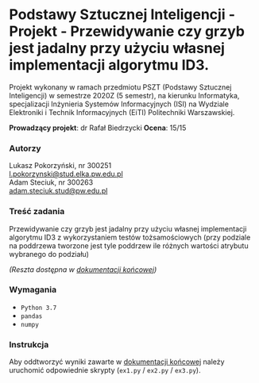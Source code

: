 # Podstawy Sztucznej Inteligencji - Projekt - Przewidywanie czy grzyb jest jadalny przy użyciu własnej implementacji algorytmu ID3.
Projekt wykonany w ramach przedmiotu PSZT (Podstawy Sztucznej Inteligencji) w semestrze 2020Z (5 semestr), na kierunku Informatyka, specjalizacji Inżynieria Systemów Informacyjnych (ISI) na Wydziale Elektroniki i Technik Informacyjnych (EiTI) Politechniki Warszawskiej.

**Prowadzący projekt**: dr Rafał Biedrzycki 
**Ocena**: 15/15

### Autorzy
Lukasz Pokorzyński, nr 300251  
l.pokorzynski@stud.elka.pw.edu.pl  
Adam Steciuk, nr 300263  
adam.steciuk.stud@pw.edu.pl  

### Treść zadania
Przewidywanie czy grzyb jest jadalny przy użyciu własnej implementacji algorytmu ID3 z wykorzystaniem testów tożsamościowych (przy podziale na poddrzewa tworzone jest tyle poddrzew ile różnych wartości atrybutu wybranego do podziału)

_(Reszta dostępna w [dokumentacji końcowej](https://github.com/steciuk/PSZT-ID3-algortihm/blob/12b5d0b49a91bb0c3468113b40e357d2b56d7d9d/DOC.pdf))_

### Wymagania
* ``Python 3.7``
* ``pandas``
* ``numpy``

### Instrukcja
Aby oddtworzyć wyniki zawarte w [dokumentacji końcowej](https://github.com/steciuk/PSZT-ID3-algortihm/blob/12b5d0b49a91bb0c3468113b40e357d2b56d7d9d/DOC.pdf) należy uruchomić odpowiednie skrypty (``ex1.py`` / ``ex2.py`` / ``ex3.py``).
